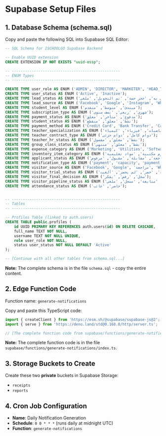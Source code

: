 # Supabase Setup Files

## 1. Database Schema (schema.sql)

Copy and paste the following SQL into Supabase SQL Editor:

```sql
-- SQL Schema for ISCHOOLGO Supabase Backend

-- Enable UUID extension
CREATE EXTENSION IF NOT EXISTS "uuid-ossp";

-- -------------------------------------------------
-- ENUM Types
-- -------------------------------------------------

CREATE TYPE user_role AS ENUM ('ADMIN', 'DIRECTOR', 'MARKETER', 'HEAD_TRAINER', 'AGENT', 'TEACHER');
CREATE TYPE user_status AS ENUM ('Active', 'Inactive');
CREATE TYPE lead_status AS ENUM ('جديد', 'متصل به', 'حجز حصة', 'تم التحويل', 'ملغي');
CREATE TYPE lead_source AS ENUM ('Facebook', 'Google', 'Instagram', 'WhatsApp');
CREATE TYPE student_level AS ENUM ('مبتدئ', 'متوسط', 'متقدم');
CREATE TYPE subscription_type AS ENUM ('شهري', 'ربعي', 'نصف سنوي');
CREATE TYPE payment_status AS ENUM ('مدفوع', 'متأخر', 'معلق');
CREATE TYPE student_status AS ENUM ('نشط', 'معلق', 'منقطع');
CREATE TYPE payment_method AS ENUM ('Credit Card', 'Bank Transfer', 'Cash');
CREATE TYPE teacher_specialization AS ENUM ('لغة عربية', 'رياضيات', 'فيزياء', 'كيمياء');
CREATE TYPE teacher_contract_type AS ENUM ('دوام كامل', 'دوام جزئي');
CREATE TYPE teacher_hr_status AS ENUM ('نشط', 'معلق', 'مفصول');
CREATE TYPE group_class_status AS ENUM ('نشط', 'معلق', 'منتهي');
CREATE TYPE expense_category AS ENUM ('Marketing', 'Utilities', 'Software', 'Other', 'Inventory');
CREATE TYPE inventory_item_category AS ENUM ('أجهزة', 'لوازم مكتبية', 'مواد تعليمية');
CREATE TYPE applicant_status AS ENUM ('قيد المراجعة', 'مقابلة', 'مقبول', 'مرفوض');
CREATE TYPE notification_type AS ENUM ('payment', 'capacity', 'payment_due');
CREATE TYPE visitor_source AS ENUM ('Facebook', 'Google', 'مراجعة', 'WhatsApp', 'Instagram');
CREATE TYPE visitor_trial_status AS ENUM ('مجدولة', 'حضر', 'لم يحضر', 'ألغيت');
CREATE TYPE visitor_final_decision AS ENUM ('سجل', 'رفض', 'يفكر');
CREATE TYPE visitor_pipeline_status AS ENUM ('جديد', 'تم التواصل', 'حصة مجدولة', 'متابعة', 'مسجل', 'ملغي');
CREATE TYPE attendance_status AS ENUM ('حاضر', 'غائب');


-- -------------------------------------------------
-- Tables
-- -------------------------------------------------

-- Profiles Table (linked to auth.users)
CREATE TABLE public.profiles (
    id UUID PRIMARY KEY REFERENCES auth.users(id) ON DELETE CASCADE,
    full_name TEXT NOT NULL,
    username TEXT NOT NULL UNIQUE,
    role user_role NOT NULL,
    status user_status NOT NULL DEFAULT 'Active'
);

-- [Continue with all other tables from schema.sql...]
```

**Note:** The complete schema is in the file `schema.sql` - copy the entire content.

## 2. Edge Function Code

Function name: `generate-notifications`

Copy and paste this TypeScript code:

```typescript
import { createClient } from 'https://esm.sh/@supabase/supabase-js@2';
import { serve } from 'https://deno.land/std@0.168.0/http/server.ts';

// [The complete function code from supabase/functions/generate-notifications/index.ts]
```

**Note:** The complete function code is in the file `supabase/functions/generate-notifications/index.ts`.

## 3. Storage Buckets to Create

Create these two **private** buckets in Supabase Storage:
- `receipts`
- `reports`

## 4. Cron Job Configuration

- **Name**: Daily Notification Generation
- **Schedule**: `0 0 * * *` (runs daily at midnight UTC)
- **Function**: `generate-notifications`